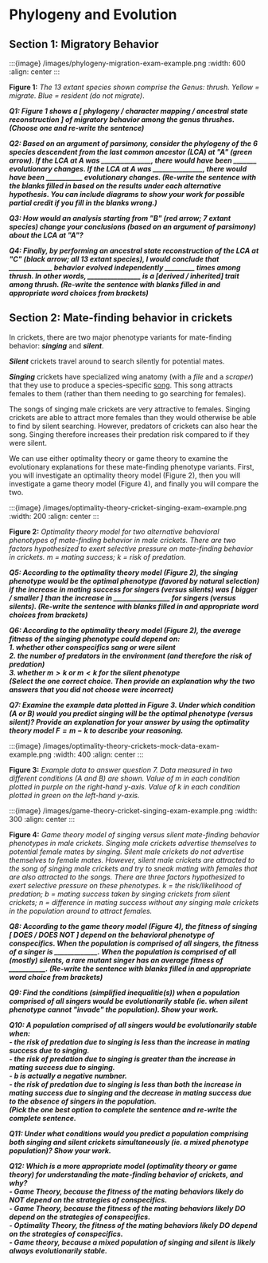# Phylogeny and Evolution

## Section 1: Migratory Behavior

:::{image} /images/phylogeny-migration-exam-example.png
:width: 600
:align: center
:::

**Figure 1:** *The 13 extant species shown comprise the Genus: thrush. Yellow = migrate. Blue = resident (do not migrate)*. 


***Q1: Figure 1 shows a [ phylogeny / character mapping / ancestral state reconstruction ] of migratory behavior among the genus thrushes. (Choose one and re-write the sentence)***

***Q2: Based on an argument of parsimony, consider the phylogeny of the 6 species descendent from the last common ancestor (LCA) at "A" (green arrow). If the LCA at A was _______________, there would have been _______ evolutionary changes. If the LCA at A was _______________, there would have been ___________ evolutionary changes. (Re-write the sentence with the blanks filled in based on the results under each alternative hypothesis. You can include diagrams to show your work for possible partial credit if you fill in the blanks wrong.)***

***Q3: How would an analysis starting from "B" (red arrow; 7 extant species) change your conclusions (based on an argument of parsimony) about the LCA at "A"?***

***Q4: Finally, by performing an ancestral state reconstruction of the LCA at "C" (black arrow; all 13 extant species), I would conclude that _____________ behavior evolved independently _________ times among thrush. In other words, ________________ is a [derived / inherited] trait among thrush. (Re-write the sentence with blanks filled in and appropriate word choices from brackets)***


## Section 2: Mate-finding behavior in crickets

In crickets, there are two major phenotype variants for mate-finding behavior: ***singing*** and ***silent***. 

***Silent*** crickets travel around to search silently for potential mates.

***Singing*** crickets have specialized wing anatomy (with a *file* and a *scraper*) that they use to produce a species-specific [song](https://youtu.be/GP5NpXcYc8A). This song attracts females to them (rather than them needing to go searching for females). 

The songs of singing male crickets are very attractive to females. Singing crickets are able to attract more females than they would otherwise be able to find by silent searching. However, predators of crickets can also hear the song. Singing therefore increases their predation risk compared to if they were silent. 

We can use either optimality theory or game theory to examine the evolutionary explanations for these mate-finding phenotype variants. First, you will investigate an optimality theory model (Figure 2), then you will investigate a game theory model (Figure 4), and finally you will compare the two. 

:::{image} /images/optimality-theory-cricket-singing-exam-example.png
:width: 200
:align: center
:::

**Figure 2:** *Optimality theory model for two alternative behavioral phenotypes of mate-finding behavior in male crickets. There are two factors hypothesized to exert selective pressure on mate-finding behavior in crickets. $m$ = mating success; $k$ = risk of predation.*

***Q5: According to the optimality theory model (Figure 2), the singing phenotype would be the optimal phenotype (favored by natural selection) if the increase in mating success for singers (versus silents) was [ bigger / smaller ] than the increase in _________________ for singers (versus silents). (Re-write the sentence with blanks filled in and appropriate word choices from brackets)***

***Q6: According to the optimality theory model (Figure 2), the average fitness of the singing phenotype could depend on:  
		1. whether other conspecifics sang or were silent  
		2. the number of predators in the environment (and therefore the risk of predation)  
		3. whether $m > k$ or $m < k$ for the silent phenotype  
(Select the one correct choice. Then provide an explanation why the two answers that you did not choose were incorrect)***


***Q7: Examine the example data plotted in Figure 3. Under which condition (A or B) would you predict singing will be the optimal phenotype (versus silent)? Provide an explanation for your answer by using the optimality theory model $F=m-k$ to describe your reasoning.***

:::{image} /images/optimality-theory-crickets-mock-data-exam-example.png
:width: 400
:align: center
:::

**Figure 3:** *Example data to answer question 7. Data measured in two different conditions (A and B) are shown. Value of $m$ in each condition plotted in purple on the right-hand y-axis. Value of $k$ in each condition plotted in green on the left-hand y-axis.* 


:::{image} /images/game-theory-cricket-singing-exam-example.png
:width: 300
:align: center
:::

**Figure 4:** *Game theory model of singing versus silent mate-finding behavior phenotypes in male crickets. Singing male crickets advertise themselves to potential female mates by singing. Silent male crickets do not advertise themselves to female mates. However, silent male crickets are attracted to the song of singing male crickets and try to sneak mating with females that are also attracted to the songs. There are three factors hypothesized to exert selective pressure on these phenotypes. $k$ = the risk/likelihood of predation; $b$ = mating success taken by singing crickets from silent crickets; $n$ = difference in mating success without any singing male crickets in the population around to attract females.* 

***Q8: According to the game theory model (Figure 4), the fitness of singing [ DOES / DOES NOT ] depend on the behavioral phenotype of conspecifics. When the population is comprised of all singers, the fitness of a singer is _____________. When the population is comprised of all (mostly) silents, a rare mutant singer has an average fitness of ___________. (Re-write the sentence with blanks filled in and appropriate word choice from brackets)***

***Q9: Find the conditions (simplified inequalitie(s)) when a population comprised of all singers would be evolutionarily stable (ie. when silent phenotype cannot "invade" the population). Show your work.***

***Q10: A population comprised of all singers would be evolutionarily stable when:  
		- the risk of predation due to singing is less than the increase in mating success due to singing.   
		- the risk of predation due to singing is greater than the increase in mating success due to singing.  
		- $b$ is actually a negative numbner.  
		- the risk of predation due to singing is less than both the increase in mating success due to singing and the decrease in mating success due to the absence of singers in the population.  
		(Pick the one best option to complete the sentence and re-write the complete sentence.***

***Q11: Under what conditions would you predict a population comprising both singing and silent crickets simultaneously (ie. a mixed phenotype population)? Show your work.***

***Q12: Which is a more appropriate model (optimality theory or game theory) for understanding the mate-finding behavior of crickets, and why?  
		- Game Theory, because the fitness of the mating behaviors likely do NOT depend on the strategies of conspecifics.  
		- Game Theory, because the fitness of the mating behaviors likely DO depend on the strategies of conspecifics.  
		- Optimality Theory, the fitness of the mating behaviors likely DO depend on the strategies of conspecifics.  
		- Game theory, because a mixed population of singing and silent is likely always evolutionarily stable.***


<!-- 
---

## You can do it better

Improve these two excerpts from editorials on animal behavior. Make at least two majore improvements to each excerpt. Highlight your changes and briefly explain the reason for the change using footnote-style annotation. 

One
:::{epigraph}
A phylogeny is a study of the relationships among a group of organisms. Animals that evolved from a common ancestor evolve in different ways. They also develop different traits at different times. Every species can be connected to one common ancestor that they all evolved from. In this case, phylogeny is used on rattlesnakes. (Figure 1) The rattlesnakes were investigated for showing the trait of cannibalistic behavior or not showing the trait. Out of many species, only 6 show cannibalistic behavior. For the species that do show the trait, they seem to come up in very distant relationships. Very few of the species that are close in evolution share the trait. Also, based on just the phylogeny the ancestral trait can be predicted. An ancestral trait is a trait that the very first ancestor, that the species evolved from, shows. In this case, the ancestral trait is cannibalistic behavior because the species “Sistrurus catenatus has a direct lineage to the common ancestor. This species does show cannibal-like behavior thus the ancestral trait is cannibalism.
:::

:::{figure-md} Phylogeny-example_snake-cannibal
<img src="/images/Phylogeny_Snake-Cannibalism.png" alt="fishy" class="bg-primary mb-1" width="400px">

The character mapping and ancestral state reconstruction accompanying the text. 
:::

Two 

:::{epigraph}
Infanticide has a high benefit and a low cost. The high benefit is because eating a snake's offspring can bring a lot of nutrients into the snake's diet. Some snakes eat their young because they need to compensate for their lost energy when producing offspring. The cost is low because it is easy for the snake to eat their young, there is very little risk to the parent snake itself since the offspring has no means of defending itself. Since the benefit outweighs the cost this is a viable option and could explain why rattlesnakes partake in cannibalism. The main benefit of infanticide is not losing the energy that went into reproduction.
:::

- Can you think of any alternative hypotheses or factors? -->
<!-- ---

Code breaking of escape by tentacled snake (read a Ken Catania paper?)

What is the FAP of the fish? what is the sign stimulus? What is the code-breaking behavior? How would the escape behavior of fish likely start to differ in environments where tentacled snakes live? Why might the escape behavior persist 'as-is' even in environments where tentacled snakes live (ie. what other selection pressures are there on the escape behavior)?


 -->

